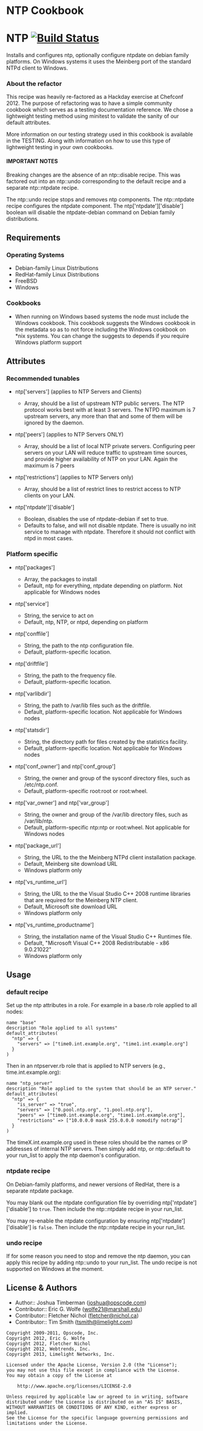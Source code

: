 NTP Cookbook
============
# NTP [![Build Status](https://secure.travis-ci.org/opscode-cookbooks/ntp.png?branch=master)](http://travis-ci.org/opscode-cookbooks/ntp)

Installs and configures ntp, optionally configure ntpdate on debian family platforms.  On Windows systems it uses the Meinberg port of the standard NTPd client to Windows.

### About the refactor

This recipe was heavily re-factored as a Hackday exercise at Chefconf 2012.
The purpose of refactoring was to have a simple community cookbook which
serves as a testing documentation reference.  We chose a lightweight testing method
using minitest to validate the sanity of our default attributes.

More information on our testing strategy used in this cookbook is available
in the TESTING.  Along with information on how to use this type of lightweight
testing in your own cookbooks.

#### IMPORTANT NOTES

Breaking changes are the absence of an ntp::disable recipe.  This was factored
out into an ntp::undo corresponding to the default recipe and a separate
ntp::ntpdate recipe.

The ntp::undo recipe stops and removes ntp components.  The ntp::ntpdate
recipe configures the ntpdate component.  The ntp['ntpdate']['disable'] boolean
will disable the ntpdate-debian command on Debian family distributions.


Requirements
------------
### Operating Systems
- Debian-family Linux Distributions
- RedHat-family Linux Distributions
- FreeBSD
- Windows

### Cookbooks
- When running on Windows based systems the node must include the Windows cookbook.  This
  cookbook suggests the Windows cookbook in the metadata so as to not force including the
  Windows cookbook on *nix systems.  You can change the suggests to depends if you require
  Windows platform support


Attributes
----------
### Recommended tunables

* ntp['servers'] (applies to NTP Servers and Clients)

  - Array, should be a list of upstream NTP public servers.  The NTP protocol
    works best with at least 3 servers.  The NTPD maximum is 7 upstream
    servers, any more than that and some of them will be ignored by the daemon.

* ntp['peers'] (applies to NTP Servers ONLY)

  - Array, should be a list of local NTP private servers.  Configuring peer
    servers on your LAN will reduce traffic to upstream time sources, and
    provide higher availability of NTP on your LAN.  Again the maximum is 7
    peers

* ntp['restrictions'] (applies to NTP Servers only)

  - Array, should be a list of restrict lines to restrict access to NTP
    clients on your LAN.

* ntp['ntpdate']['disable']

  - Boolean, disables the use of ntpdate-debian if set to true.
  - Defaults to false, and will not disable ntpdate.  There is usually no
    init service to manage with ntpdate.  Therefore it should not conflict
    with ntpd in most cases.

### Platform specific

* ntp['packages']

  - Array, the packages to install
  - Default, ntp for everything, ntpdate depending on platform. Not applicable for
    Windows nodes

* ntp['service']

  - String, the service to act on
  - Default, ntp, NTP, or ntpd, depending on platform

* ntp['conffile']

  - String, the path to the ntp configuration file.
  - Default, platform-specific location.

* ntp['driftfile']

  - String, the path to the frequency file.
  - Default, platform-specific location.

* ntp['varlibdir']

  - String, the path to /var/lib files such as the driftfile.
  - Default, platform-specific location. Not applicable for Windows nodes

* ntp['statsdir']

  - String, the directory path for files created by the statistics facility.
  - Default, platform-specific location. Not applicable for Windows nodes

* ntp['conf\_owner'] and ntp['conf\_group']

  - String, the owner and group of the sysconf directory files, such as /etc/ntp.conf.
  - Default, platform-specific root:root or root:wheel.

* ntp['var\_owner'] and ntp['var\_group']

  - String, the owner and group of the /var/lib directory files, such as /var/lib/ntp.
  - Default, platform-specific ntp:ntp or root:wheel.  Not applicable for Windows nodes

* ntp['package_url']

  - String, the URL to the the Meinberg NTPd client installation package.
  - Default, Meinberg site download URL
  - Windows platform only

* ntp['vs_runtime_url']

  - String, the URL to the the Visual Studio C++ 2008 runtime libraries that are required
    for the Meinberg NTP client.
  - Default, Microsoft site download URL
  - Windows platform only

* ntp['vs_runtime_productname']

  - String, the installation name of the Visual Studio C++ Runtimes file.
  - Default, "Microsoft Visual C++ 2008 Redistributable - x86 9.0.21022"
  - Windows platform only


Usage
-----
### default recipe

Set up the ntp attributes in a role. For example in a base.rb role applied to all nodes:

    name "base"
    description "Role applied to all systems"
    default_attributes(
      "ntp" => {
        "servers" => ["time0.int.example.org", "time1.int.example.org"]
      }
    )

Then in an ntpserver.rb role that is applied to NTP servers (e.g., time.int.example.org):

    name "ntp_server"
    description "Role applied to the system that should be an NTP server."
    default_attributes(
      "ntp" => {
        "is_server" => "true",
        "servers" => ["0.pool.ntp.org", "1.pool.ntp.org"],
        "peers" => ["time0.int.example.org", "time1.int.example.org"],
        "restrictions" => ["10.0.0.0 mask 255.0.0.0 nomodify notrap"]
      }
    )

The timeX.int.example.org used in these roles should be the names or IP addresses of internal NTP servers.
Then simply add ntp, or ntp::default to your run\_list to apply the ntp daemon's configuration.

### ntpdate recipe

On Debian-family platforms, and newer versions of RedHat, there is a separate ntpdate package.

You may blank out the ntpdate configuration file by overriding ntp['ntpdate']['disable'] to `true`.
Then include the ntp::ntpdate recipe in your run\_list.

You may re-enable the ntpdate configuration by ensuring ntp['ntpdate']['disable'] is `false`.
Then include the ntp::ntpdate recipe in your run\_list.

### undo recipe

If for some reason you need to stop and remove the ntp daemon, you can apply this recipe by adding
ntp::undo to your run\_list.  The undo recipe is not supported on Windows at the moment.


License & Authors
-----------------
- Author:: Joshua Timberman (<joshua@opscode.com>)
- Contributor:: Eric G. Wolfe (<wolfe21@marshall.edu>)
- Contributor:: Fletcher Nichol (<fletcher@nichol.ca>)
- Contributor:: Tim Smith (<tsmith@limelight.com>)

```text
Copyright 2009-2011, Opscode, Inc.
Copyright 2012, Eric G. Wolfe
Copyright 2012, Fletcher Nichol
Copyright 2012, Webtrends, Inc.
Copyright 2013, Limelight Networks, Inc.

Licensed under the Apache License, Version 2.0 (the "License");
you may not use this file except in compliance with the License.
You may obtain a copy of the License at

    http://www.apache.org/licenses/LICENSE-2.0

Unless required by applicable law or agreed to in writing, software
distributed under the License is distributed on an "AS IS" BASIS,
WITHOUT WARRANTIES OR CONDITIONS OF ANY KIND, either express or implied.
See the License for the specific language governing permissions and
limitations under the License.
```
